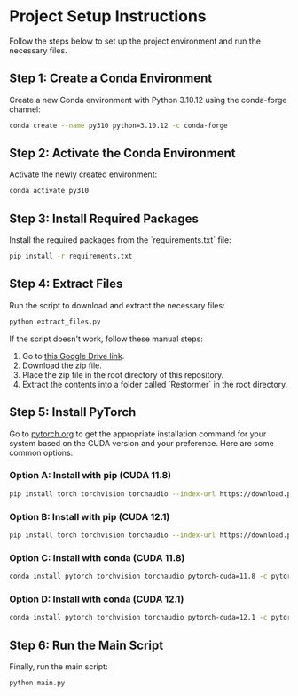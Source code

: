 
# Project Setup Instructions

Follow the steps below to set up the project environment and run the necessary files.

## Step 1: Create a Conda Environment

Create a new Conda environment with Python 3.10.12 using the conda-forge channel:

```sh
conda create --name py310 python=3.10.12 -c conda-forge
```

## Step 2: Activate the Conda Environment

Activate the newly created environment:

```sh
conda activate py310
```

## Step 3: Install Required Packages

Install the required packages from the \`requirements.txt\` file:

```sh
pip install -r requirements.txt
```

## Step 4: Extract Files

Run the script to download and extract the necessary files:

```sh
python extract_files.py
```

If the script doesn't work, follow these manual steps:
1. Go to [this Google Drive link](https://drive.google.com/file/d/1Y35DS9atsaE_ZH1mVnSApVEXVMQQS6jg/view?usp=sharing).
2. Download the zip file.
3. Place the zip file in the root directory of this repository.
4. Extract the contents into a folder called \`Restormer\` in the root directory.

## Step 5: Install PyTorch

Go to [pytorch.org](https://pytorch.org) to get the appropriate installation command for your system based on the CUDA version and your preference. Here are some common options:

### Option A: Install with pip (CUDA 11.8)

```sh
pip install torch torchvision torchaudio --index-url https://download.pytorch.org/whl/cu118
```

### Option B: Install with pip (CUDA 12.1)

```sh
pip install torch torchvision torchaudio --index-url https://download.pytorch.org/whl/cu121
```

### Option C: Install with conda (CUDA 11.8)

```sh
conda install pytorch torchvision torchaudio pytorch-cuda=11.8 -c pytorch -c nvidia
```

### Option D: Install with conda (CUDA 12.1)

```sh
conda install pytorch torchvision torchaudio pytorch-cuda=12.1 -c pytorch -c nvidia
```

## Step 6: Run the Main Script

Finally, run the main script:

```sh
python main.py
```


